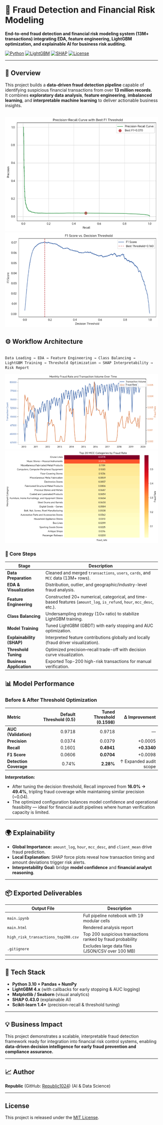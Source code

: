 
# 🧠 Fraud Detection and Financial Risk Modeling
**End-to-end fraud detection and financial risk modeling system (13M+ transactions) integrating EDA, feature engineering, LightGBM optimization, and explainable AI for business risk auditing.**

[![Python](https://img.shields.io/badge/Python-3.10%2B-blue.svg)]()
[![LightGBM](https://img.shields.io/badge/LightGBM-4.x-green.svg)]()
[![SHAP](https://img.shields.io/badge/SHAP-ExplainableAI-orange.svg)]()
[![License](https://img.shields.io/badge/license-MIT-lightgrey.svg)]()

---

## 📘 Overview
This project builds a **data-driven fraud detection pipeline** capable of identifying suspicious financial transactions from over **13 million records**.  
It combines **exploratory data analysis**, **feature engineering**, **imbalanced learning**, and **interpretable machine learning** to deliver actionable business insights.

![img_3.png](img_3.png)
![img_2.png](img_2.png)
---

## ⚙️ Workflow Architecture
```

Data Loading → EDA → Feature Engineering → Class Balancing →
LightGBM Training → Threshold Optimization → SHAP Interpretability → Risk Report

```
![img_1.png](img_1.png)
![img.png](img.png)
### 🧩 Core Steps
| Stage | Description |
|-------|--------------|
| **Data Preparation** | Cleaned and merged `transactions`, `users`, `cards`, and `MCC` data (13M+ rows). |
| **EDA & Visualization** | Distribution, outlier, and geographic/industry-level fraud analysis. |
| **Feature Engineering** | Constructed 20+ numerical, categorical, and time-based features (`amount_log`, `is_refund`, `hour`, `mcc_desc`, etc.). |
| **Class Balancing** | Undersampling strategy (10× ratio) to stabilize LightGBM training. |
| **Model Training** | Tuned LightGBM (GBDT) with early stopping and AUC optimization. |
| **Explainability (SHAP)** | Interpreted feature contributions globally and locally (fraud driver visualization). |
| **Threshold Tuning** | Optimized precision–recall trade-off with decision curve visualization. |
| **Business Application** | Exported Top-200 high-risk transactions for manual verification. |

## 📊 Model Performance

### Before & After Threshold Optimization

| Metric                 | Default Threshold (0.5) | Tuned Threshold (0.1598) |          Δ Improvement |
| :--------------------- | ----------------------: | -----------------------: | ---------------------: |
| **AUC (Validation)**   |                  0.9718 |                   0.9718 |                      — |
| **Precision**          |                  0.0374 |                   0.0379 |                +0.0005 |
| **Recall**             |                  0.1601 |               **0.4941** |            **+0.3340** |
| **F1 Score**           |                  0.0606 |               **0.0704** |                +0.0098 |
| **Detection Coverage** |                   0.74% |                **2.28%** | ↑ Expanded audit scope |

**Interpretation:**  
- After tuning the decision threshold, Recall improved from **16.0% → 49.4%**, tripling fraud coverage while maintaining similar precision (~0.04).  
- The optimized configuration balances model confidence and operational feasibility — ideal for financial audit pipelines where human verification capacity is limited.

---

## 🌍 Explainability
- **Global Importance:** `amount_log`, `hour`, `mcc_desc`, and `client_mean` drive fraud prediction.  
- **Local Explanation:** SHAP force plots reveal how transaction timing and amount deviations trigger risk alerts.  
- **Interpretability Goal:** bridge **model confidence** and **financial analyst reasoning**.

---

## 📦 Exported Deliverables
| Output File | Description |
|--------------|-------------|
| `main.ipynb` | Full pipeline notebook with 19 modular cells |
| `main.html` | Rendered analysis report |
| `high_risk_transactions_top200.csv` | Top 200 suspicious transactions ranked by fraud probability |
| `.gitignore` | Excludes large data files (JSON/CSV over 100 MB) |

---

## 🧰 Tech Stack
- **Python 3.10 + Pandas + NumPy**
- **LightGBM 4.x** (with callbacks for early stopping & AUC logging)
- **Matplotlib / Seaborn** (visual analytics)
- **SHAP 0.43.0** (explainable AI)
- **Scikit-learn 1.4+** (precision-recall & threshold tuning)

---

## 💡 Business Impact
This project demonstrates a scalable, interpretable fraud detection framework ready for integration into financial risk control systems, enabling **data-driven decision intelligence for early fraud prevention and compliance assurance.**

---

## 📈 Author
**Republic** (GitHub: [Republic1024](https://github.com/Republic1024))   (AI & Data Science)  

---

## License
This project is released under the [MIT License](LICENSE).

